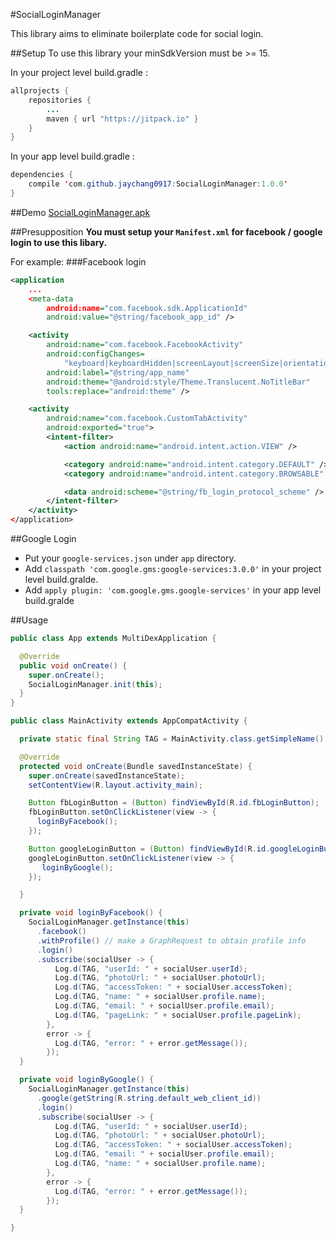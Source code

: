 #SocialLoginManager

This library aims to eliminate boilerplate code for social login.

##Setup
To use this library your minSdkVersion must be >= 15.

In your project level build.gradle :

```java
allprojects {
    repositories {
        ...
        maven { url "https://jitpack.io" }
    }
}
```

In your app level build.gradle :

```java
dependencies {
    compile 'com.github.jaychang0917:SocialLoginManager:1.0.0'
}
```

##Demo
[SocialLoginManager.apk](https://github.com/jaychang0917/SocialLoginManager/raw/master/SocialLoginManager.apk)

##Presupposition
**You must setup your `Manifest.xml` for facebook / google login to use this libary.**

For example:
###Facebook login
```xml
<application
    ...
    <meta-data
        android:name="com.facebook.sdk.ApplicationId"
        android:value="@string/facebook_app_id" />

    <activity
        android:name="com.facebook.FacebookActivity"
        android:configChanges=
            "keyboard|keyboardHidden|screenLayout|screenSize|orientation"
        android:label="@string/app_name"
        android:theme="@android:style/Theme.Translucent.NoTitleBar"
        tools:replace="android:theme" />

    <activity
        android:name="com.facebook.CustomTabActivity"
        android:exported="true">
        <intent-filter>
            <action android:name="android.intent.action.VIEW" />

            <category android:name="android.intent.category.DEFAULT" />
            <category android:name="android.intent.category.BROWSABLE" />

            <data android:scheme="@string/fb_login_protocol_scheme" />
        </intent-filter>
    </activity>
</application>
```
##Google Login
- Put your `google-services.json` under `app` directory.
- Add `classpath 'com.google.gms:google-services:3.0.0'` in your project level build.gralde.
- Add `apply plugin: 'com.google.gms.google-services'` in your app level build.gralde

##Usage

```java
public class App extends MultiDexApplication {

  @Override
  public void onCreate() {
    super.onCreate();
    SocialLoginManager.init(this);
  }
}
```
```java
public class MainActivity extends AppCompatActivity {

  private static final String TAG = MainActivity.class.getSimpleName();

  @Override
  protected void onCreate(Bundle savedInstanceState) {
    super.onCreate(savedInstanceState);
    setContentView(R.layout.activity_main);

    Button fbLoginButton = (Button) findViewById(R.id.fbLoginButton);
    fbLoginButton.setOnClickListener(view -> {
      loginByFacebook();
    });

    Button googleLoginButton = (Button) findViewById(R.id.googleLoginButton);
    googleLoginButton.setOnClickListener(view -> {
       loginByGoogle();
    });

  }

  private void loginByFacebook() {
    SocialLoginManager.getInstance(this)
      .facebook()
      .withProfile() // make a GraphRequest to obtain profile info
      .login()
      .subscribe(socialUser -> {
          Log.d(TAG, "userId: " + socialUser.userId);
          Log.d(TAG, "photoUrl: " + socialUser.photoUrl);
          Log.d(TAG, "accessToken: " + socialUser.accessToken);
          Log.d(TAG, "name: " + socialUser.profile.name);
          Log.d(TAG, "email: " + socialUser.profile.email);
          Log.d(TAG, "pageLink: " + socialUser.profile.pageLink);
        },
        error -> {
          Log.d(TAG, "error: " + error.getMessage());
        });
  }

  private void loginByGoogle() {
    SocialLoginManager.getInstance(this)
      .google(getString(R.string.default_web_client_id))
      .login()
      .subscribe(socialUser -> {
          Log.d(TAG, "userId: " + socialUser.userId);
          Log.d(TAG, "photoUrl: " + socialUser.photoUrl);
          Log.d(TAG, "accessToken: " + socialUser.accessToken);
          Log.d(TAG, "email: " + socialUser.profile.email);
          Log.d(TAG, "name: " + socialUser.profile.name);
        },
        error -> {
          Log.d(TAG, "error: " + error.getMessage());
        });
  }

}

```
